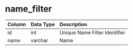# name_filter

| Column | Data Type | Description |
| :--- | :--- | :--- |
| id | int | Unique Name Filter Identifier |
| name | varchar | Name |

